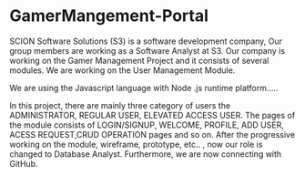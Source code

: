 # GamerMangement-Portal

SCION Software Solutions (S3) is a software development company, Our group members are  working as a Software Analyst at S3. Our company is working on the Gamer Management Project and it consists of several modules.
We are working on the User Management Module.

We are using the Javascript language with Node .js runtime platform.....

In this project, there are mainly three category of users the ADMINISTRATOR, REGULAR USER, ELEVATED ACCESS USER. The pages of the module consists of LOGIN/SIGNUP, WELCOME, PROFILE,
ADD USER, ACESS REQUEST,CRUD OPERATION pages and so on. 
After the progressive working on the module,  wireframe, prototype, etc.. , now our role is changed to Database Analyst.
Furthermore, we are now connecting with GitHub.

